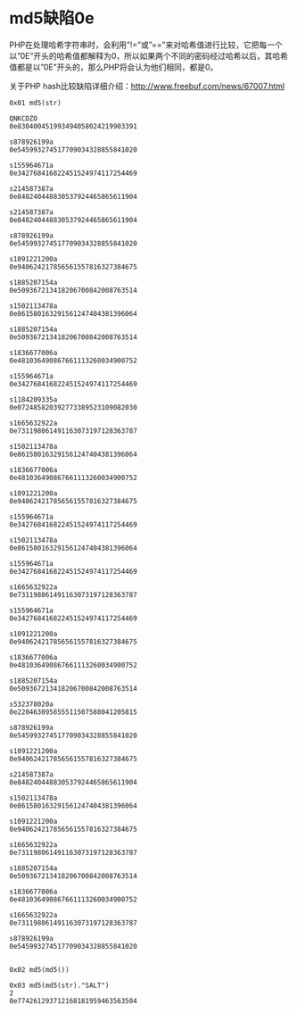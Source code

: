 # md5缺陷0e


PHP在处理哈希字符串时，会利用”!=”或”==”来对哈希值进行比较，它把每一个以”0E”开头的哈希值都解释为0，所以如果两个不同的密码经过哈希以后，其哈希值都是以”0E”开头的，那么PHP将会认为他们相同，都是0。
<!--more-->

关于PHP hash比较缺陷详细介绍：http://www.freebuf.com/news/67007.html

    0x01 md5(str)
     
    QNKCDZO
    0e830400451993494058024219903391
      
    s878926199a
    0e545993274517709034328855841020
      
    s155964671a
    0e342768416822451524974117254469
      
    s214587387a
    0e848240448830537924465865611904
      
    s214587387a
    0e848240448830537924465865611904
      
    s878926199a
    0e545993274517709034328855841020
      
    s1091221200a
    0e940624217856561557816327384675
      
    s1885207154a
    0e509367213418206700842008763514
      
    s1502113478a
    0e861580163291561247404381396064
      
    s1885207154a
    0e509367213418206700842008763514
      
    s1836677006a
    0e481036490867661113260034900752
      
    s155964671a
    0e342768416822451524974117254469
      
    s1184209335a
    0e072485820392773389523109082030
      
    s1665632922a
    0e731198061491163073197128363787
      
    s1502113478a
    0e861580163291561247404381396064
      
    s1836677006a
    0e481036490867661113260034900752
      
    s1091221200a
    0e940624217856561557816327384675
      
    s155964671a
    0e342768416822451524974117254469
      
    s1502113478a
    0e861580163291561247404381396064
      
    s155964671a
    0e342768416822451524974117254469
      
    s1665632922a
    0e731198061491163073197128363787
      
    s155964671a
    0e342768416822451524974117254469
      
    s1091221200a
    0e940624217856561557816327384675
      
    s1836677006a
    0e481036490867661113260034900752
      
    s1885207154a
    0e509367213418206700842008763514
      
    s532378020a
    0e220463095855511507588041205815
      
    s878926199a
    0e545993274517709034328855841020
      
    s1091221200a
    0e940624217856561557816327384675
      
    s214587387a
    0e848240448830537924465865611904
      
    s1502113478a
    0e861580163291561247404381396064
      
    s1091221200a
    0e940624217856561557816327384675
      
    s1665632922a
    0e731198061491163073197128363787
      
    s1885207154a
    0e509367213418206700842008763514
      
    s1836677006a
    0e481036490867661113260034900752
      
    s1665632922a
    0e731198061491163073197128363787
      
    s878926199a
    0e545993274517709034328855841020
     
     
    0x02 md5(md5())
      
    0x03 md5(md5(str)."SALT")
    2
    0e774261293712168181959463563504
